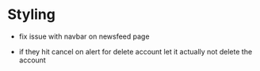 # Styling

- fix issue with navbar on newsfeed page

- if they hit cancel on alert for delete account let it actually not delete the account

